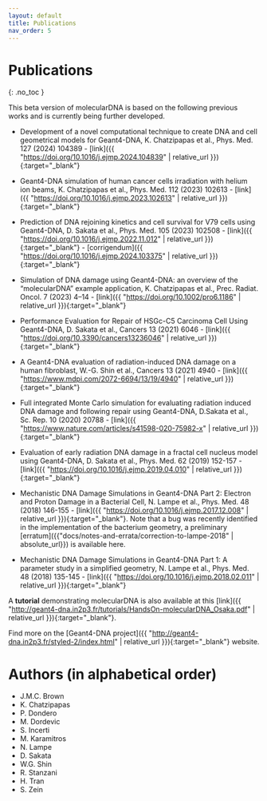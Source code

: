 ```yaml
---
layout: default
title: Publications
nav_order: 5
---
```


# Publications
{: .no_toc }

This beta version of molecularDNA is based on the following previous works and is currently being further developed.

- Development of a novel computational technique to create DNA and cell geometrical models for Geant4-DNA, K. Chatzipapas et al., Phys. Med. 127 (2024) 104389 - [link]({{ "https://doi.org/10.1016/j.ejmp.2024.104839" | relative_url }}){:target="_blank"}

- Geant4-DNA simulation of human cancer cells irradiation with helium ion beams, K. Chatzipapas et al., Phys. Med. 112 (2023) 102613 - [link]({{ "https://doi.org/10.1016/j.ejmp.2023.102613" | relative_url }}){:target="_blank"}

- Prediction of DNA rejoining kinetics and cell survival for V79 cells using Geant4-DNA, D. Sakata et al., Phys. Med. 105 (2023) 102508 - [link]({{ "https://doi.org/10.1016/j.ejmp.2022.11.012" | relative_url }}){:target="_blank"} - [corrigendum]({{ "https://doi.org/10.1016/j.ejmp.2024.103375" | relative_url }}){:target="_blank"}

- Simulation of DNA damage using Geant4-DNA: an overview of the “molecularDNA” example application, K. Chatzipapas et al., Prec. Radiat. Oncol. 7 (2023) 4–14 - [link]({{ "https://doi.org/10.1002/pro6.1186" | relative_url }}){:target="_blank"}

- Performance Evaluation for Repair of HSGc-C5 Carcinoma Cell Using Geant4-DNA, D. Sakata et al., Cancers 13 (2021) 6046 - [link]({{ "https://doi.org/10.3390/cancers13236046" | relative_url }}){:target="_blank"}

- A Geant4-DNA evaluation of radiation-induced DNA damage on a human fibroblast, W.-G. Shin et al., Cancers 13 (2021) 4940 - [link]({{ "https://www.mdpi.com/2072-6694/13/19/4940" | relative_url }}){:target="_blank"}

- Full integrated Monte Carlo simulation for evaluating radiation induced DNA damage and following repair using Geant4-DNA, D.Sakata et al., Sc. Rep. 10 (2020) 20788 - [link]({{ "https://www.nature.com/articles/s41598-020-75982-x" | relative_url }}){:target="_blank"}

- Evaluation of early radiation DNA damage in a fractal cell nucleus model using Geant4-DNA, D. Sakata et al., Phys. Med. 62 (2019) 152-157 - [link]({{ "https://doi.org/10.1016/j.ejmp.2019.04.010" | relative_url }}){:target="_blank"}

- Mechanistic DNA Damage Simulations in Geant4-DNA Part 2: Electron and Proton Damage in a Bacterial Cell, N. Lampe et al., Phys. Med. 48 (2018) 146-155 - [link]({{ "https://doi.org/10.1016/j.ejmp.2017.12.008" | relative_url }}){:target="_blank"}. Note that a bug was recently identified in the implementation of the bacterium geometry, a preliminary [erratum]({{"docs/notes-and-errata/correction-to-lampe-2018" | absolute_url}}) is available here.

- Mechanistic DNA Damage Simulations in Geant4-DNA Part 1: A parameter study in a simplified geometry, N. Lampe et al., Phys. Med. 48 (2018) 135-145 - [link]({{ "https://doi.org/10.1016/j.ejmp.2018.02.011" | relative_url }}){:target="_blank"}

A **tutorial** demonstrating molecularDNA is also available at this [link]({{ "http://geant4-dna.in2p3.fr/tutorials/HandsOn-molecularDNA_Osaka.pdf" | relative_url }}){:target="_blank"}.

Find more on the [Geant4-DNA project]({{ "http://geant4-dna.in2p3.fr/styled-2/index.html" | relative_url }}){:target="_blank"} website.

# Authors (in alphabetical order)

- J.M.C. Brown
- K. Chatzipapas
- P. Dondero
- M. Dordevic
- S. Incerti
- M. Karamitros
- N. Lampe
- D. Sakata
- W.G. Shin
- R. Stanzani
- H. Tran
- S. Zein
